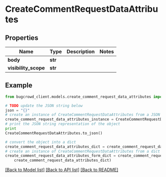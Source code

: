 # CreateCommentRequestDataAttributes


## Properties

Name | Type | Description | Notes
------------ | ------------- | ------------- | -------------
**body** | **str** |  | 
**visibility_scope** | **str** |  | 

## Example

```python
from bugcrowd_client.models.create_comment_request_data_attributes import CreateCommentRequestDataAttributes

# TODO update the JSON string below
json = "{}"
# create an instance of CreateCommentRequestDataAttributes from a JSON string
create_comment_request_data_attributes_instance = CreateCommentRequestDataAttributes.from_json(json)
# print the JSON string representation of the object
print
CreateCommentRequestDataAttributes.to_json()

# convert the object into a dict
create_comment_request_data_attributes_dict = create_comment_request_data_attributes_instance.to_dict()
# create an instance of CreateCommentRequestDataAttributes from a dict
create_comment_request_data_attributes_form_dict = create_comment_request_data_attributes.from_dict(
    create_comment_request_data_attributes_dict)
```
[[Back to Model list]](../README.md#documentation-for-models) [[Back to API list]](../README.md#documentation-for-api-endpoints) [[Back to README]](../README.md)


